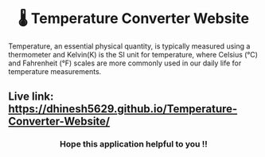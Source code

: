 <h1 align="center">🌡️ Temperature Converter Website</h1>
Temperature, an essential physical quantity, is typically measured using a thermometer and Kelvin(K) is the SI unit for temperature, where Celsius (°C) and Fahrenheit (°F) scales are more commonly used in our daily life for temperature measurements.

Live link: https://dhinesh5629.github.io/Temperature-Converter-Website/
---
<h3 align="center">Hope this application helpful to you !!</h3>
